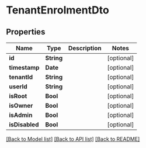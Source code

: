 # TenantEnrolmentDto

## Properties
Name | Type | Description | Notes
------------ | ------------- | ------------- | -------------
**id** | **String** |  | [optional] 
**timestamp** | **Date** |  | [optional] 
**tenantId** | **String** |  | [optional] 
**userId** | **String** |  | [optional] 
**isRoot** | **Bool** |  | [optional] 
**isOwner** | **Bool** |  | [optional] 
**isAdmin** | **Bool** |  | [optional] 
**isDisabled** | **Bool** |  | [optional] 

[[Back to Model list]](../README.md#documentation-for-models) [[Back to API list]](../README.md#documentation-for-api-endpoints) [[Back to README]](../README.md)


